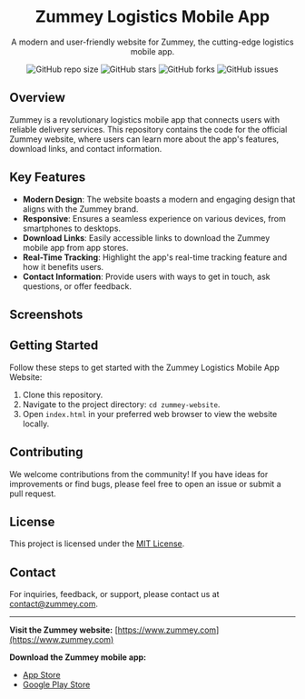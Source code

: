 <!-- Project Title -->
<h1 align="center">
  Zummey Logistics Mobile App
</h1>

<!-- Short Description -->
<p align="center">
  A modern and user-friendly website for Zummey, the cutting-edge logistics mobile app.
</p>

<!-- Badges -->
<p align="center">
  <img alt="GitHub repo size" src="https://img.shields.io/github/repo-size/your-username/zummey-website">
  <img alt="GitHub stars" src="https://img.shields.io/github/stars/your-username/zummey-website">
  <img alt="GitHub forks" src="https://img.shields.io/github/forks/your-username/zummey-website">
  <img alt="GitHub issues" src="https://img.shields.io/github/issues/your-username/zummey-website">
</p>

<!-- Project Overview -->
## Overview

Zummey is a revolutionary logistics mobile app that connects users with reliable delivery services. This repository contains the code for the official Zummey website, where users can learn more about the app's features, download links, and contact information.

<!-- Features -->
## Key Features

- **Modern Design**: The website boasts a modern and engaging design that aligns with the Zummey brand.
- **Responsive**: Ensures a seamless experience on various devices, from smartphones to desktops.
- **Download Links**: Easily accessible links to download the Zummey mobile app from app stores.
- **Real-Time Tracking**: Highlight the app's real-time tracking feature and how it benefits users.
- **Contact Information**: Provide users with ways to get in touch, ask questions, or offer feedback.

<!-- Screenshots -->
## Screenshots

<!-- Include relevant screenshots of your website here -->

<!-- Getting Started -->
## Getting Started

Follow these steps to get started with the Zummey Logistics Mobile App Website:

1. Clone this repository.
2. Navigate to the project directory: `cd zummey-website`.
3. Open `index.html` in your preferred web browser to view the website locally.

<!-- Contributing -->
## Contributing

We welcome contributions from the community! If you have ideas for improvements or find bugs, please feel free to open an issue or submit a pull request.

<!-- License -->
## License

This project is licensed under the [MIT License](LICENSE).

<!-- Contact -->
## Contact

For inquiries, feedback, or support, please contact us at [contact@zummey.com](mailto:contact@zummey.com).

---

**Visit the Zummey website:** [https://www.zummey.com](https://www.zummey.com)

**Download the Zummey mobile app:**
- [App Store](https://appstore.link-to-your-app)
- [Google Play Store](https://playstore.link-to-your-app)
